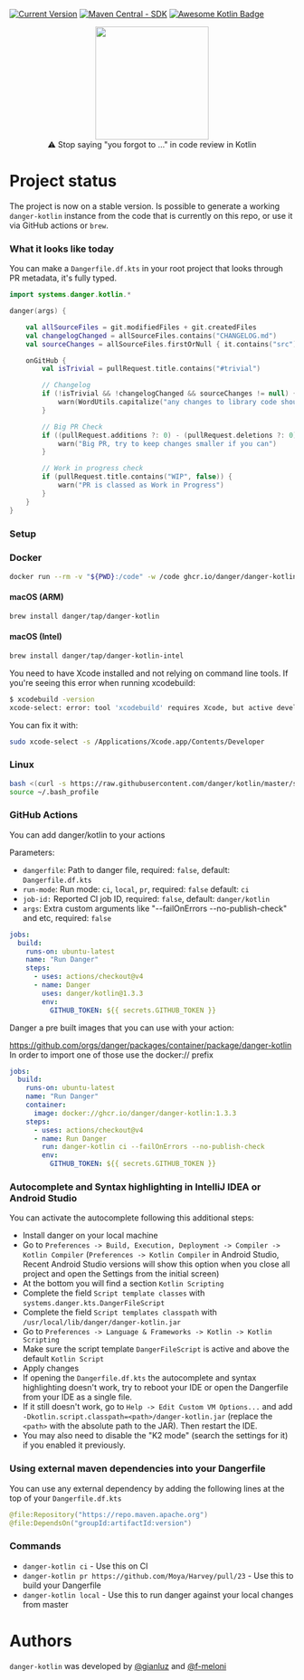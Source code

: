 [![Current 
Version](https://img.shields.io/badge/danger%20kotlin-v1.3.3-orange)](https://danger.systems/kotlin/)
[![Maven Central - SDK](https://img.shields.io/maven-central/v/systems.danger/danger-kotlin-sdk.svg?label=danger-kotlin-sdk)](https://search.maven.org/search?q=g:%22systems.danger%22%20AND%20a:%22danger-kotlin-sdk%22)
[![Awesome Kotlin Badge](https://kotlin.link/awesome-kotlin.svg)](https://github.com/KotlinBy/awesome-kotlin)

<p align="center">
<img width=200 src="https://danger.systems/images/js/danger-js-ktln-logo-hero-cachable@2x.png" /></br>
⚠️ Stop saying "you forgot to …" in code review in Kotlin
</p>

# Project status
The project is now on a stable version.
Is possible to generate a working `danger-kotlin` instance from the code that is currently on this repo, or use it via GitHub actions or `brew`.

### What it looks like today
You can make a `Dangerfile.df.kts` in your root project that looks through PR metadata, it's fully typed.

```kotlin
import systems.danger.kotlin.*

danger(args) {

    val allSourceFiles = git.modifiedFiles + git.createdFiles
    val changelogChanged = allSourceFiles.contains("CHANGELOG.md")
    val sourceChanges = allSourceFiles.firstOrNull { it.contains("src") }

    onGitHub {
        val isTrivial = pullRequest.title.contains("#trivial")

        // Changelog
        if (!isTrivial && !changelogChanged && sourceChanges != null) {
            warn(WordUtils.capitalize("any changes to library code should be reflected in the Changelog.\n\nPlease consider adding a note there and adhere to the [Changelog Guidelines](https://github.com/Moya/contributors/blob/master/Changelog%20Guidelines.md)."))
        }

        // Big PR Check
        if ((pullRequest.additions ?: 0) - (pullRequest.deletions ?: 0) > 300) {
            warn("Big PR, try to keep changes smaller if you can")
        }

        // Work in progress check
        if (pullRequest.title.contains("WIP", false)) {
            warn("PR is classed as Work in Progress")
        }
    }
}
```

### Setup

### Docker
```sh
docker run --rm -v "${PWD}:/code" -w /code ghcr.io/danger/danger-kotlin:1.3.3 danger-kotlin local
```

#### macOS (ARM)
```sh
brew install danger/tap/danger-kotlin
```

#### macOS (Intel)
```sh
brew install danger/tap/danger-kotlin-intel
```

You need to have Xcode installed and not relying on command line tools.
If you're seeing this error when running xcodebuild:

```sh
$ xcodebuild -version
xcode-select: error: tool 'xcodebuild' requires Xcode, but active developer directory '/Library/Developer/CommandLineTools' is a command line tools instance
```

You can fix it with:

```sh
sudo xcode-select -s /Applications/Xcode.app/Contents/Developer
```

### Linux
```sh
bash <(curl -s https://raw.githubusercontent.com/danger/kotlin/master/scripts/install.sh)
source ~/.bash_profile
```

### GitHub Actions
You can add danger/kotlin to your actions

Parameters:
* `dangerfile`: Path to danger file,  required: `false`,  default: `Dangerfile.df.kts`
* `run-mode`: Run mode: `ci`, `local`, `pr`, required: `false`  default: `ci`
* `job-id:` Reported CI job ID, required: `false`, default: `danger/kotlin`
* `args`: Extra custom arguments like "--failOnErrors --no-publish-check" and etc, required: `false`

```yml
jobs:
  build:
    runs-on: ubuntu-latest
    name: "Run Danger"
    steps:
      - uses: actions/checkout@v4
      - name: Danger
        uses: danger/kotlin@1.3.3
        env:
          GITHUB_TOKEN: ${{ secrets.GITHUB_TOKEN }}
```

Danger a pre built images that you can use with your action:

https://github.com/orgs/danger/packages/container/package/danger-kotlin
In order to import one of those use the docker:// prefix

```yml
jobs:
  build:
    runs-on: ubuntu-latest
    name: "Run Danger"
    container:
      image: docker://ghcr.io/danger/danger-kotlin:1.3.3
    steps:
      - uses: actions/checkout@v4
      - name: Run Danger
        run: danger-kotlin ci --failOnErrors --no-publish-check
        env:
          GITHUB_TOKEN: ${{ secrets.GITHUB_TOKEN }}
```

### Autocomplete and Syntax highlighting in IntelliJ IDEA or Android Studio
You can activate the autocomplete following this additional steps:
- Install danger on your local machine
- Go to `Preferences -> Build, Execution, Deployment -> Compiler -> Kotlin Compiler` (`Preferences -> Kotlin Compiler` in Android Studio, Recent Android Studio versions will show this option when you close all project and open the Settings from the initial screen)
- At the bottom you will find a section `Kotlin Scripting`
- Complete the field `Script template classes` with  `systems.danger.kts.DangerFileScript`
- Complete the field `Script templates classpath` with `/usr/local/lib/danger/danger-kotlin.jar`
- Go to `Preferences -> Language & Frameworks -> Kotlin -> Kotlin Scripting`
- Make sure the script template `DangerFileScript` is active and above the default `Kotlin Script`
- Apply changes
- If opening the `Dangerfile.df.kts` the autocomplete and syntax highlighting doesn't work, try to reboot your IDE or open the Dangerfile from your IDE as a single file.
- If it still doesn't work, go to `Help -> Edit Custom VM Options...` and add `-Dkotlin.script.classpath=<path>/danger-kotlin.jar` (replace the `<path>` with the absolute path to the JAR). Then restart the IDE.
- You may also need to disable the "K2 mode" (search the settings for it) if you enabled it previously.


### Using external maven dependencies into your Dangerfile
You can use any external dependency by adding the following lines at the top of your `Dangerfile.df.kts`
```kotlin
@file:Repository("https://repo.maven.apache.org")
@file:DependsOn("groupId:artifactId:version")
```

### Commands

- `danger-kotlin ci` - Use this on CI
- `danger-kotlin pr https://github.com/Moya/Harvey/pull/23` - Use this to build your Dangerfile
- `danger-kotlin local` - Use this to run danger against your local changes from master

# Authors
`danger-kotlin` was developed by [@gianluz][] and [@f-meloni][]

[@f-meloni]: https://github.com/f-meloni
[@gianluz]: https://github.com/gianluz

